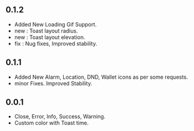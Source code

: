 ## 0.1.2

* Added New Loading Gif Support.
* new : Toast layout radius.
* new : Toast layout elevation.
* fix : Nug fixes, Improved stability.

## 0.1.1

* Added New Alarm, Location, DND, Wallet icons as per some requests.
* minor Fixes. Improved Stability.

## 0.0.1

* Close, Error, Info, Success, Warning.
* Custom color with Toast time.

